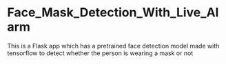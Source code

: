 # Face_Mask_Detection_With_Live_Alarm
This is a Flask app which has a pretrained face detection model made with tensorflow to detect whether the person is wearing a mask or not
